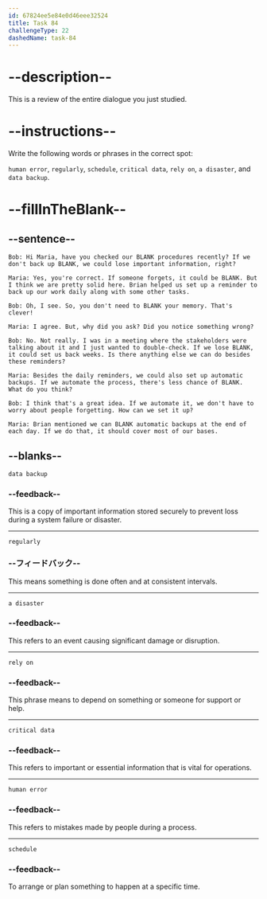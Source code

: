 ```yaml
---
id: 67824ee5e84e0d46eee32524
title: Task 84
challengeType: 22
dashedName: task-84
---
```


<!-- REVIEW -->

# --description--

This is a review of the entire dialogue you just studied.

# --instructions--

Write the following words or phrases in the correct spot:

`human error`, `regularly`, `schedule`, `critical data`, `rely on`, `a disaster`, and `data backup`.

# --fillInTheBlank--

## --sentence--

`Bob: Hi Maria, have you checked our BLANK procedures recently? If we don't back up BLANK, we could lose important information, right?`

`Maria: Yes, you're correct. If someone forgets, it could be BLANK. But I think we are pretty solid here. Brian helped us set up a reminder to back up our work daily along with some other tasks.`

`Bob: Oh, I see. So, you don't need to BLANK your memory. That's clever!`

`Maria: I agree. But, why did you ask? Did you notice something wrong?`

`Bob: No. Not really. I was in a meeting where the stakeholders were talking about it and I just wanted to double-check. If we lose BLANK, it could set us back weeks. Is there anything else we can do besides these reminders?`

`Maria: Besides the daily reminders, we could also set up automatic backups. If we automate the process, there's less chance of BLANK. What do you think?`

`Bob: I think that's a great idea. If we automate it, we don't have to worry about people forgetting. How can we set it up?`

`Maria: Brian mentioned we can BLANK automatic backups at the end of each day. If we do that, it should cover most of our bases.`

## --blanks--

`data backup`

### --feedback--

This is a copy of important information stored securely to prevent loss during a system failure or disaster.

---

`regularly`

### --フィードバック--

This means something is done often and at consistent intervals.

---

`a disaster`

### --feedback--

This refers to an event causing significant damage or disruption.

---

`rely on`

### --feedback--

This phrase means to depend on something or someone for support or help.

---

`critical data`

### --feedback--

This refers to important or essential information that is vital for operations.

---

`human error`

### --feedback--

This refers to mistakes made by people during a process.

---

`schedule`

### --feedback--

To arrange or plan something to happen at a specific time.

